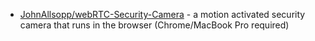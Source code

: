


- [JohnAllsopp/webRTC-Security-Camera](https://github.com/JohnAllsopp/webRTC-Security-Camera) - a motion activated security camera that runs in the browser (Chrome/MacBook Pro required)
